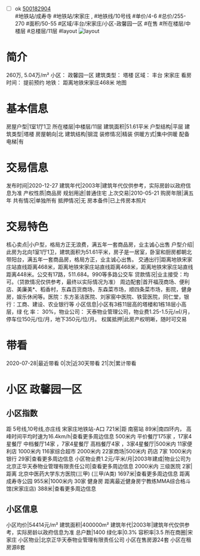 - [ ] ok [500182904](https://bj.5i5j.com/ershoufang/500182904.html)  
 #地铁站/成寿寺 #地铁站/宋家庄 ,  #地铁线/10号线
#单价/4-6 #总价/255-270 #面积/50-55   #区域/丰台/宋家庄/小区-政馨园一区 #在售 #所在楼层/中楼层 #总楼层/11层 #layout 
![layout](http://image2.5i5j.com//group1/M00/A9/0C/CgqJMl2b2VSAQdV6AAFVHFiD8Do259.jpg_P5.jpg) 
# 简介 
 260万,  5.04万/m² 
小区： 政馨园一区
建筑类型： 塔楼
区域： 丰台 宋家庄
看房时间： 提前预约
地铁： 距离地铁宋家庄468米 地图
# 基本信息 
 房屋户型|1室1厅1卫
所在楼层|中楼层/11层
建筑面积|51.61平米
户型结构|平层
建筑类型|塔楼
房屋朝向|北
建筑结构|钢混
装修情况|精装
供暖方式|集中供暖
配备电梯|有
# 交易信息 
 发布时间|2020-12-27
建筑年代|2003年|建筑年代仅供参考，实际房龄以政府信息为准
产权性质|商品房
规划用途|普通住宅
上次交易|2010-05-21
购房年限|满五年
共有情况|单独所有
抵押情况|无
房本备件|已上传房本照片
# 交易特色 
 核心卖点|小户型，格局方正无浪费，满五年一套商品房，业主诚心出售
户型介绍|此房为北向1室1厅1卫，建筑面积为51.61平米，房子是一居室，卧室和厨房都朝北带阳台，满五年一套商品房，格局方正，业主诚心出售。
交通出行|距离地铁宋家庄站直线距离468米，距离地铁宋家庄站直线距离468米，距离地铁宋家庄站直线距离448米。公交有17路，511.684。990等多路公交车
贷款情况|业主接受：均可。（贷款情况仅供参考，最终以实际情况为准）
周边配套|首开福茂商场、便利店、美廉美*、稻香村，东森百货商场，东森菜市场，顺四条菜市场，影院，健身房，娱乐休闲等。医院：东方圣洁医院、刘家窑中医院、铁营医院，同仁堂，银行：工商、建设、农业银行等
小区信息|小区有3栋11层高的塔楼和1栋18层小高层，绿 化 率： 30%，物业公司： 天泰物业管理公司，物业费1.25-1.5元/㎡/月，停车位150元/位/月，地下350元/位/月。
权属抵押|此房产权明晰，随时可交易
# 带看 
 2020-07-28|最近带看	 0|次|近30天带看	 21|次|累计带看
# 小区 政馨园一区
## 小区指数 
 距 5号线,10号线,亦庄线 宋家庄地铁站-A口 721米|距 南窑站 89米|南四环内， 高峰时间平均时速为16.4km/h|查看更多周边信息
500米内 平价餐厅175家 ，17家4星餐厅
中档餐厅14家 ，7家4星餐厅
高档餐厅4家 ，3家4星餐厅|500米内 11家便利店
1000米内 116家综合超市
2000米内 22家商场|500米内 药店 7家
1000米内 银行 29家|查看更多周边信息
小区物业费1.2元/平米/月|2003年建成|物业公司为北京正华天泰物业管理有限责任公司|查看更多周边信息
2000米内 三级医院 2家|距离 北京中医药大学东方医院(三甲) (三甲/A类) 1697米|查看更多周边信息
距离 成寿寺公园 955米|1000米内 30家 健身房
距离最近健身房宁教练MMA综合格斗馆(宋家庄店) 388米|查看更多周边信息
## 小区信息 
 小区均价|54414元/m²
建筑面积|400000m²
建筑年代|2003年|建筑年代仅供参考，实际房龄以政府信息为准
总户数|1400
绿化率|0.3%
容积率|3.5
所在商圈|宋家庄
小区物业|北京正华天泰物业管理有限责任公司
小区在售房源24套
小区在租房源8套
